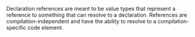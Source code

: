 Declaration references are meant to be value types that represent a reference to something that can resolve to a
declaration. References are compilation-independent and have the ability to resolve to a compilation-specific code
element.